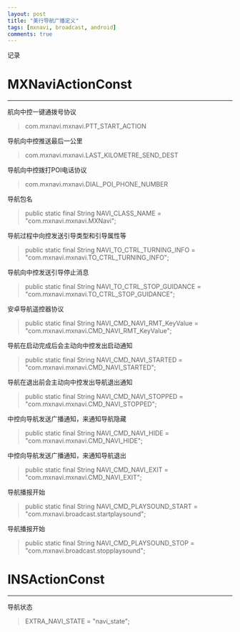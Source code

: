 ```yaml
---
layout: post
title: "美行导航广播定义"
tags: [mxnavi, broadcast, android]
comments: true
---
```


记录

# MXNaviActionConst
---
航向中控一键通拨号协议
> com.mxnavi.mxnavi.PTT_START_ACTION

导航向中控推送最后一公里
> com.mxnavi.mxnavi.LAST_KILOMETRE_SEND_DEST

导航向中控拨打POI电话协议
> com.mxnavi.mxnavi.DIAL_POI_PHONE_NUMBER

导航包名
> public static final String NAVI_CLASS_NAME = "com.mxnavi.mxnavi.MXNavi";

导航过程中向控发送引导类型和引导属性等
> public static final String NAVI_TO_CTRL_TURNING_INFO = "com.mxnavi.mxnavi.TO_CTRL_TURNING_INFO";

导航向中控发送引导停止消息
> public static final String NAVI_TO_CTRL_STOP_GUIDANCE = "com.mxnavi.mxnavi.TO_CTRL_STOP_GUIDANCE";

安卓导航遥控器协议
> public static final String NAVI_CMD_NAVI_RMT_KeyValue = "com.mxnavi.mxnavi.CMD_NAVI_RMT_KeyValue";

导航在启动完成后会主动向中控发出启动通知
> public static final String NAVI_CMD_NAVI_STARTED = "com.mxnavi.mxnavi.CMD_NAVI_STARTED"; 

导航在退出前会主动向中控发出导航退出通知
> public static final String NAVI_CMD_NAVI_STOPPED = "com.mxnavi.mxnavi.CMD_NAVI_STOPPED";

中控向导航发送广播通知，来通知导航隐藏
> public static final String NAVI_CMD_NAVI_HIDE = "com.mxnavi.mxnavi.CMD_NAVI_HIDE"; 

中控向导航发送广播通知，来通知导航退出
> public static final String NAVI_CMD_NAVI_EXIT = "com.mxnavi.mxnavi.CMD_NAVI_EXIT";

导航播报开始
> public static final String NAVI_CMD_PLAYSOUND_START = "com.mxnavi.broadcast.startplaysound";

导航播报开始
> public static final String NAVI_CMD_PLAYSOUND_STOP = "com.mxnavi.broadcast.stopplaysound";

# INSActionConst
---
导航状态
> EXTRA_NAVI_STATE = "navi_state";



